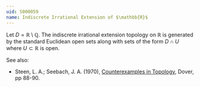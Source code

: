 ```yaml
---
uid: S000059
name: Indiscrete Irrational Extension of $\mathbb{R}$
---
```

Let $D = \mathbb{R} \setminus \mathbb{Q}$. The indiscrete irrational extension topology on $\mathbb{R}$ is generated by the standard Euclidean open sets along with sets of the form $D \cap U$ where $U \subset \mathbb{R}$ is open.

See also:

* Steen, L. A.; Seebach, J. A. (1970), [Counterexamples in Topology](http://books.google.com/books/about/Counterexamples_in_Topology.html?id=DkEuGkOtSrUC), Dover, pp 88-90.

